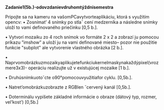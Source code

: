 **Zadanie1(5b.)-odovzdanievdruhomtýždnisemestra**

 Pripojte sa na kameru na vašomPCavytvorteaplikáciu, ktorá s využitím opencv:
 • Zosnímat’ 4 snímky po stlaˇ cení medzerníka a následne snímky uloží to vami definovaného priečinku [0,5 b.].
 
 • Vytvorí mozaiku zo 4 roch snímok vo formáte 2 x 2 a zobrazí ju pomocou príkazu ”imshow” a uloží ju na vami definované miesto– pozor nie použitie funkcie "subplot" ale vytvorenie vlastného obrázka [2 b.].
 
 • Naprvomobrázkuzmozaikyaplikujetefunkciukernelmaskynakaždýpixel(vrozmere3x3)- operáciu realizujte už v existujúcej mozaike [1 b.].
 
 • Druhúsnímkuotoˇcte o90°pomocouvyužitiafor cyklu. [0,5b.].
 
 • Natret’omobrázkuzobrazte z RGBlen ˇcervený kanál [0,5b.].
 
 • Doterminálu vypíšete základné informácie o obraze (dátový typ, rozmer, vel’kost’) [0,5b.]

